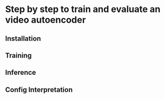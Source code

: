 # Step by step to train and evaluate an video autoencoder

## Installation

## Training

## Inference

## Config Interpretation
